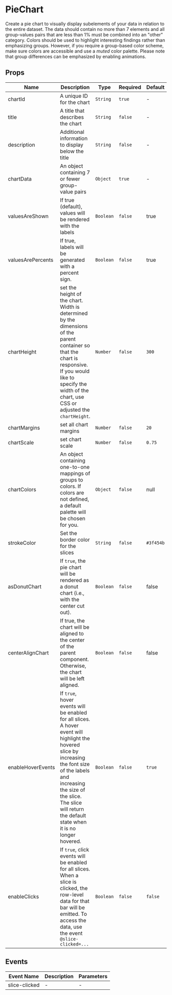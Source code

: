 # PieChart

Create a pie chart to visually display subelements of your data in relation to the entire dataset. The data should contain no more than 7 elements and all group-values pairs that are less than 1% must be combined into an "other" category. Colors should be used to highlight interesting findings rather than emphasizing groups. However, if you require a group-based color scheme, make sure colors are accessible and use a *muted* color palette. Please note that group differences can be emphasized by enabling animations. 

## Props

<!-- @vuese:PieChart:props:start -->
|Name|Description|Type|Required|Default|
|---|---|---|---|---|
|chartId|A unique ID for the chart|`String`|`true`|-|
|title|A title that describes the chart|`String`|`false`|-|
|description|Additional information to display below the title|`String`|`false`|-|
|chartData|An object containing 7 or fewer group-value pairs|`Object`|`true`|-|
|valuesAreShown|If true (default), values will be rendered with the labels|`Boolean`|`false`|true|
|valuesArePercents|If true, labels will be generated with a percent sign.|`Boolean`|`false`|true|
|chartHeight|set the height of the chart. Width is determined by the dimensions of the parent container so that the chart is responsive. If you would like to specify the width of the chart, use CSS or adjusted the `chartHeight`.|`Number`|`false`|`300`|
|chartMargins|set all chart margins|`Number`|`false`|`20`|
|chartScale|set chart scale|`Number`|`false`|`0.75`|
|chartColors|An object containing one-to-one mappings of groups to colors. If colors are not defined, a default palette will be chosen for you.|`Object`|`false`|null|
|strokeColor|Set the border color for the slices|`String`|`false`|`#3f454b`|
|asDonutChart|If `true`, the pie chart will be rendered as a donut chart (i.e., with the center cut out).|`Boolean`|`false`|false|
|centerAlignChart|If true, the chart will be aligned to the center of the parent component. Otherwise, the chart will be left aligned.|`Boolean`|`false`|false|
|enableHoverEvents|If `true`, hover events will be enabled for all slices. A hover event will highlight the hovered slice by increasing the font size of the labels and increasing the size of the slice. The slice will return the default state when it is no longer hovered.|`Boolean`|`false`|`true`|
|enableClicks|If `true`, click events will be enabled for all slices. When a slice is clicked, the row-level data for that bar will be emitted. To access the data, use the event `@slice-clicked=...`|`Boolean`|`false`|`false`|

<!-- @vuese:PieChart:props:end -->


## Events

<!-- @vuese:PieChart:events:start -->
|Event Name|Description|Parameters|
|---|---|---|
|slice-clicked|-|-|

<!-- @vuese:PieChart:events:end -->


